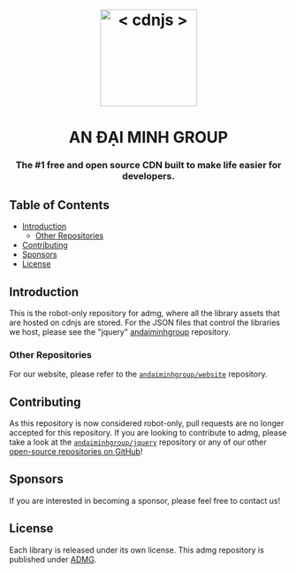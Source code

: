 
<h1 align="center">
    <a href="https://www.andaiminh.com/"><img src="https://andaiminhgroup.github.io/images/andaiminh-logo-web.png" width="175px" alt="< cdnjs >"></a>
</h1>
<h1 align="center">AN ĐẠI MINH GROUP</h1>

<h3 align="center">The #1 free and open source CDN built to make life easier for developers.</h3>

## Table of Contents

* [Introduction](#introduction)
  * [Other Repositories](#other-repositories)
* [Contributing](#contributing)
* [Sponsors](#sponsors)
* [License](#license)

## Introduction

This is the robot-only repository for admg, where all the library assets that are hosted on cdnjs are stored. For the JSON files that control the libraries we host, please see the "jquery" [andaiminhgroup](https://www.andaiminh.com/) repository.

### Other Repositories

For our website, please refer to the [`andaiminhgroup/website`](https://github.com/andaiminhgroup/website) repository.

## Contributing

As this repository is now considered robot-only, pull requests are no longer accepted for this repository. If you are looking to contribute to admg, please take a look at the [`andaiminhgroup/jquery`](https://github.com/andaiminhgroup/jquery/) repository or any of our other [open-source repositories on GitHub](https://github.com/andaiminhgroup/)!

## Sponsors


If you are interested in becoming a sponsor, please feel free to contact us!

## License

Each library is released under its own license. This admg repository is published under [ADMG](LICENSE).
